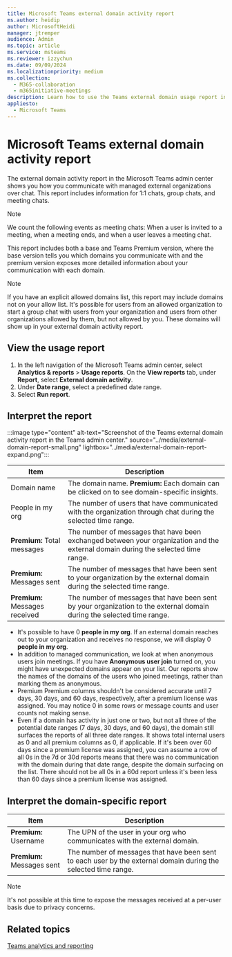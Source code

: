 ```yaml
---
title: Microsoft Teams external domain activity report
ms.author: heidip
author: MicrosoftHeidi
manager: jtremper
audience: Admin
ms.topic: article
ms.service: msteams
ms.reviewer: izzychun
ms.date: 09/09/2024
ms.localizationpriority: medium
ms.collection: 
  - M365-collaboration
  - m365initiative-meetings
description: Learn how to use the Teams external domain usage report in the Microsoft Teams admin center to get an overview of external domain activity in your organization.
appliesto: 
  - Microsoft Teams
---
```

# Microsoft Teams external domain activity report

The external domain activity report in the Microsoft Teams admin center shows you how you communicate with managed external organizations over chat. This report includes information for 1:1 chats, group chats, and meeting chats.

> [!NOTE]
> We count the following events as meeting chats: When a user is invited to a meeting, when a meeting ends, and when a user leaves a meeting chat.

This report includes both a base and Teams Premium version, where the base version tells you which domains you communicate with and the premium version exposes more detailed information about your communication with each domain.

> [!NOTE]
> If you have an explicit allowed domains list, this report may include domains not on your allow list. It's possible for users from an allowed organization to start a group chat with users from your organization and users from other organizations allowed by them, but not allowed by you. These domains will show up in your external domain activity report.

## View the usage report

1. In the left navigation of the Microsoft Teams admin center, select **Analytics & reports** > **Usage reports**. On the **View reports** tab, under **Report**, select **External domain activity**.
1. Under **Date range**, select a predefined date range.
1. Select **Run report**.  

## Interpret the report

:::image type="content" alt-text="Screenshot of the Teams external domain activity report in the Teams admin center." source="../media/external-domain-report-small.png" lightbox="../media/external-domain-report-expand.png":::

|Item                           |Description |
|-------------------------------|------------|
|Domain name                    |The domain name. **Premium:** Each domain can be clicked on to see domain-specific insights. |
|People in my org               |The number of users that have communicated with the organization through chat during the selected time range. |
|**Premium:** Total messages    | The number of messages that have been exchanged between your organization and the external domain during the selected time range. |
|**Premium:** Messages sent     | The number of messages that have been sent to your organization by the external domain during the selected time range. |
|**Premium:** Messages received | The number of messages that have been sent by your organization to the external domain during the selected time range. |

- It's possible to have 0 **people in my org**. If an external domain reaches out to your organization and receives no response, we will display 0 **people in my org**.
- In addition to managed communication, we look at when anonymous users join meetings. If you have **Anonymous user join** turned on, you might have unexpected domains appear on your list. Our reports show the names of the domains of the users who joined meetings, rather than marking them as anonymous.
- Premium Premium columns shouldn't be considered accurate until 7 days, 30 days, and 60 days, respectively, after a premium license was assigned. You may notice 0 in some rows or message counts and user counts not making sense.
- Even if a domain has activity in just one or two, but not all three of the potential date ranges (7 days, 30 days, and 60 days), the domain still surfaces the reports of all three date ranges. It shows total internal users as 0 and all premium columns as 0, if applicable. If it's been over 60 days since a premium license was assigned, you can assume a row of all 0s in the 7d or 30d reports means that there was no communication with the domain during that date range, despite the domain surfacing on the list. There should not be all 0s in a 60d report unless it's been less than 60 days since a premium license was assigned.

## Interpret the domain-specific report

|Item                       |Description                                                                |
|---------------------------|---------------------------------------------------------------------------|
|**Premium:** Username      |The UPN of the user in your org who communicates with the external domain. |
|**Premium:** Messages sent |The number of messages that have been sent to each user by the external domain during the selected time range.|

> [!NOTE]
>
> It's not possible at this time to expose the messages received at a per-user basis due to privacy concerns.

## Related topics

[Teams analytics and reporting](teams-reporting-reference.md)
